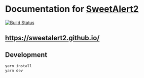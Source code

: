 # Documentation for [SweetAlert2](https://github.com/sweetalert2/sweetalert2)

[![Build Status](https://github.com/sweetalert2/sweetalert2.github.io/workflows/build/badge.svg)](https://github.com/sweetalert2/sweetalert2.github.io/actions) 

## https://sweetalert2.github.io/

## Development

```sh
yarn install
yarn dev
```

